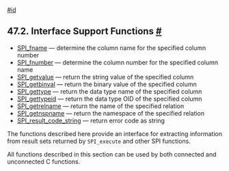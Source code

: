 [#id](#SPI-INTERFACE-SUPPORT)

## 47.2. Interface Support Functions [#](#SPI-INTERFACE-SUPPORT)

  * [SPI\_fname](spi-spi-fname) — determine the column name for the specified column number
  * [SPI\_fnumber](spi-spi-fnumber) — determine the column number for the specified column name
  * [SPI\_getvalue](spi-spi-getvalue) — return the string value of the specified column
  * [SPI\_getbinval](spi-spi-getbinval) — return the binary value of the specified column
  * [SPI\_gettype](spi-spi-gettype) — return the data type name of the specified column
  * [SPI\_gettypeid](spi-spi-gettypeid) — return the data type OID of the specified column
  * [SPI\_getrelname](spi-spi-getrelname) — return the name of the specified relation
  * [SPI\_getnspname](spi-spi-getnspname) — return the namespace of the specified relation
  * [SPI\_result\_code\_string](spi-spi-result-code-string) — return error code as string

The functions described here provide an interface for extracting information from result sets returned by `SPI_execute` and other SPI functions.

All functions described in this section can be used by both connected and unconnected C functions.